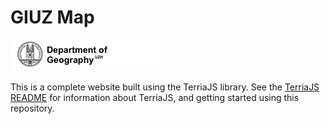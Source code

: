 GIUZ Map
==========

![GIUZ logo](wwwroot/images/giuz_logo.png "GIUZ logo")

This is a complete website built using the TerriaJS library. See the [TerriaJS README](https://github.com/TerriaJS/TerriaJS) for information about TerriaJS, and getting started using this repository.
